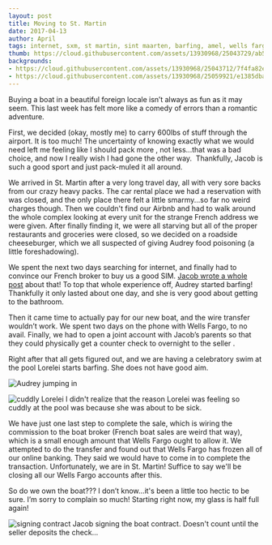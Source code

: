 ```yaml
---
layout: post
title: Moving to St. Martin
date: 2017-04-13
author: April
tags: internet, sxm, st martin, sint maarten, barfing, amel, wells fargo
thumb: https://cloud.githubusercontent.com/assets/13930968/25043729/ab5fd678-20e7-11e7-8f23-d655fd6be40d.JPG
backgrounds:
- https://cloud.githubusercontent.com/assets/13930968/25043712/7f4fa82e-20e7-11e7-8a32-e3f68e9091f9.jpg
- https://cloud.githubusercontent.com/assets/13930968/25059921/e1385dba-2155-11e7-9ab2-6c89fdf98176.JPG
---
```


Buying a boat in a beautiful foreign locale isn’t always as fun as it may seem. This last week has felt more like a comedy of errors than a romantic adventure. 

First, we decided (okay, mostly me) to carry 600lbs of stuff through the airport. It is too much! The uncertainty of knowing exactly what we would need left me feeling like I should pack more , not less...that was a bad choice, and now I really wish I had gone the other way.  Thankfully, Jacob is such a good sport and just pack-muled it all around.

We arrived in St. Martin after a very long travel day, all with very sore backs from our crazy heavy packs.  The car rental place we had a reservation with was closed, and the only place there felt a little smarmy...so far no weird charges though. Then we couldn't find our Airbnb and had to walk around the whole complex looking at every unit for the strange French address we were given. After finally finding it, we were all starving but all of the proper restaurants and groceries were closed, so we decided on a roadside cheeseburger, which we all suspected of giving Audrey food poisoning (a little foreshadowing). 

We spent the next two days searching for internet, and finally had to convince our French broker to buy us a good SIM. [Jacob wrote a whole post](http://www.svlark.com/2017/04/Internet-in-SXM.html) about that! To top that whole experience off, Audrey started barfing! Thankfully it only lasted about one day, and she is very good about getting to the bathroom. 

Then it came time to actually pay for our new boat, and the wire transfer wouldn’t work. We spent two days on the phone with Wells Fargo, to no avail. Finally, we had to open a joint account with Jacob’s parents so that they could physically get a counter check to overnight to the seller . 

Right after that all gets figured out, and we are having a celebratory swim at the pool Lorelei starts barfing. She does not have good aim. 

![Audrey jumping in](https://cloud.githubusercontent.com/assets/13930968/25043729/ab5fd678-20e7-11e7-8f23-d655fd6be40d.JPG)

![cuddly Lorelei](https://cloud.githubusercontent.com/assets/13930968/25059918/c7fc9cf8-2155-11e7-96b3-6193c0c1ac3c.JPG)
I didn't realize that the reason Lorelei was feeling so cuddly at the pool was because she was about to be sick. 

We have just one last step to complete the sale, which is wiring the commission to the boat broker (French boat sales are weird that way), which is a small enough amount that Wells Fargo ought to allow it. We attempted to do the transfer and found out that Wells Fargo has frozen all of our online banking. They said we would have to come in to complete the transaction. Unfortunately, we are in St. Martin!  Suffice to say we'll be closing all our Wells Fargo accounts after this.

So do we own the boat??? I don’t know…it's been a little too hectic to be sure. I’m sorry to complain so much! Starting right now, my glass is half full again! 

![signing contract](https://cloud.githubusercontent.com/assets/13930968/25059921/e1385dba-2155-11e7-9ab2-6c89fdf98176.JPG)
Jacob signing the boat contract.  Doesn't count until the seller deposits the check...
